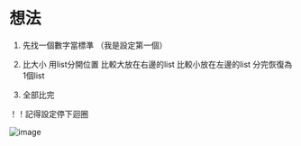 # 想法

1. 先找一個數字當標準 （我是設定第一個）

2. 比大小
    用list分開位置
    比較大放在右邊的list
    比較小放在左邊的list
      分完恢復為1個list
    
3. 全部比完

！！記得設定停下迴圈

![image](https://github.com/qsceszwdvrdx/hello/blob/master/homework1/Quicksort.png)
    
